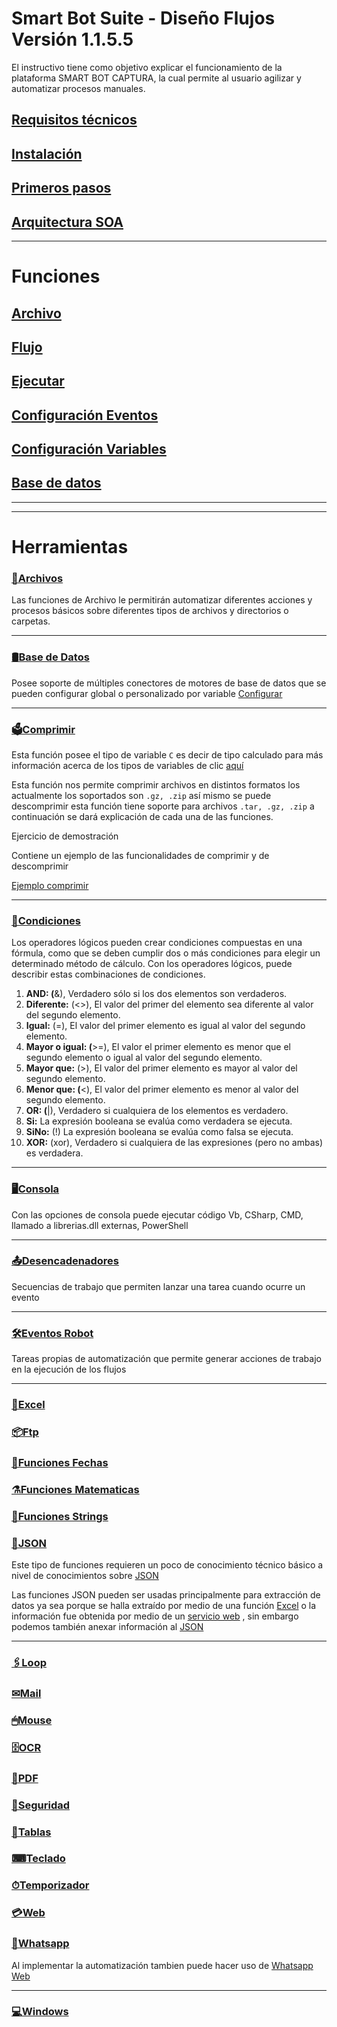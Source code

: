 # Smart Bot Suite - Diseño Flujos Versión 1.1.5.5

El instructivo tiene como objetivo explicar el funcionamiento de la plataforma SMART BOT CAPTURA, la cual permite al usuario agilizar y automatizar procesos manuales.

## [Requisitos técnicos](general/Requisitos-tecnicos.md)

## [Instalación](general/Instalacion.md)

## [Primeros pasos](general/Primeros-pasos.md)

## [Arquitectura SOA](general/Arquitectura-SOA.md)




---
# Funciones

## [Archivo](general/Archivo.md)

## [Flujo](general/Flujo.md)

## [Ejecutar](general/Ejecutar.md)

## [Configuración Eventos](general/Eventos.md)

## [Configuración Variables](general/Eventos/Variables.md)


## [Base de datos](general/Base-de-datos.md)



---

---



# Herramientas

### [📃Archivos](funciones/Archivos.md)

Las funciones de Archivo le permitirán automatizar diferentes acciones y procesos básicos sobre diferentes tipos de archivos y directorios o carpetas.

---

### [🛢Base de Datos](funciones/BasedeDatos.md)

Posee soporte de múltiples conectores de motores de base de datos que se pueden configurar global o personalizado por variable [Configurar](general/Base-de-datos.md)


---

### [🗳Comprimir](funciones/Comprimir.md)

Esta función posee el tipo de variable `C`  es decir de tipo calculado para más información acerca de los tipos de variables de clic [aquí](general/Eventos/Variables.md)

Esta función nos permite comprimir archivos en distintos formatos los actualmente los soportados son `.gz, .zip`  así mismo se puede descomprimir esta función tiene soporte para archivos `.tar, .gz, .zip` a continuación se dará explicación de cada una de las funciones. 

Ejercicio de demostración

Contiene un ejemplo de las funcionalidades de comprimir y de descomprimir

 [Ejemplo comprimir](general/Comprimir/comprimir_y_descomprimir.rth)

---

### [📎Condiciones](funciones/Condiciones.md)

Los operadores lógicos pueden crear condiciones compuestas en una fórmula, como que se deben cumplir dos o más condiciones para elegir un determinado método de cálculo. Con los operadores lógicos, puede describir estas combinaciones de condiciones.

1. **AND: (**&), Verdadero sólo si los dos elementos son verdaderos.
2. **Diferente:** (<>), El valor del primer del elemento sea diferente al valor del segundo elemento.
3. **Igual:** (=), El valor del primer elemento es igual al  valor del segundo elemento.
4. **Mayor o igual: (**>=), El valor el primer elemento es menor que el segundo elemento o igual al valor del segundo elemento.
5. **Mayor que:**  (>), El valor del primer elemento es mayor al valor del segundo elemento.
6. **Menor que: (**<), El valor del primer elemento es menor al valor del segundo elemento.
7. **OR: (**|), Verdadero si cualquiera de los elementos es verdadero.
8. **Si:** La expresión booleana se evalúa como verdadera se ejecuta.
9. **SiNo:** (!) La expresión booleana se evalúa como falsa se ejecuta.
10. **XOR:** (xor), Verdadero si cualquiera de las expresiones (pero no ambas) es verdadera.

---

### [🖥Consola](funciones/Consola.md)

Con las opciones de consola puede ejecutar código Vb, CSharp, CMD, llamado a librerias.dll externas, PowerShell

---

### [📤Desencadenadores](funciones/Desencadenadores.md)

Secuencias de trabajo que permiten lanzar una tarea cuando ocurre un evento 

---

### [🛠Eventos Robot](funciones/EventosRobot.md)

Tareas propias de automatización que permite generar acciones de trabajo en la ejecución de los flujos

---

### [📰Excel](funciones/Excel.md)

### [📦Ftp](funciones/Ftp.md)

### [📆Funciones Fechas](funciones/FuncionesFechas.md)

### [⚗Funciones Matematicas](funciones/FuncionesMatematicas.md)

### [🧰Funciones Strings](funciones/FuncionesStrings.md)

### [🔩JSON](funciones/JSON.md)

Este tipo de funciones requieren un poco de conocimiento técnico básico a nivel de conocimientos sobre [JSON](https://www.json.org/json-es.html)

Las funciones JSON pueden ser usadas principalmente para extracción de datos ya sea porque se halla extraído  por medio de una función [Excel](funciones/Excel.md) o la información fue obtenida  por medio de un [servicio web](funciones/Web.md) , sin embargo podemos también anexar información al [JSON](https://www.json.org/json-es.html)

---


### [🖇Loop](funciones/Loop.md)

### [✉Mail](funciones/Mail.md)

### [🖱Mouse](funciones/Mouse.md)

### [🗄OCR](funciones/OCR.md)

### [📜PDF](funciones/PDF.md)

### [🔐Seguridad](funciones/Seguridad.md)

### [📠Tablas](funciones/Tablas.md)

### [⌨Teclado](funciones/Teclado.md)

### [⏱Temporizador](funciones/Temporizador.md)

### [💳Web](funciones/Web.md)

### [📍Whatsapp](funciones/Whatsapp.md)

Al implementar la automatización tambien puede hacer uso de [Whatsapp Web](https://web.whatsapp.com/)

---

### [💻Windows](funciones/Windows.md)

